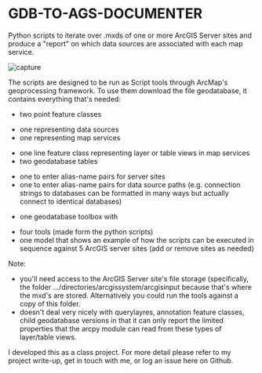 # GDB-TO-AGS-DOCUMENTER

Python scripts to iterate over .mxds of one or more ArcGIS Server sites and produce a "report" on which data sources are associated with each map service.

![capture](https://cloud.githubusercontent.com/assets/7443922/16395372/1baca152-3c7f-11e6-8fd4-873573d0fce2.JPG)

The scripts are designed to be run as Script tools through ArcMap's geoprocessing framework. To use them download the file geodatabase, it contains everything that's needed: 
+ two point feature classes
 - one representing data sources
 - one representing map services
+ one line feature class representing layer or table views in map services
+ two geodatabase tables
 - one to enter alias-name pairs for server sites
 - one to enter alias-name pairs for data source paths (e.g. connection strings to databases can be formatted in many ways but actually connect to identical databases)
+ one geodatabase toolbox with
 - four tools (made form the python scripts)
 - one model that shows an example of how the scripts can be executed in sequence against 5 ArcGIS server sites (add or remove sites as needed)

Note:
+ you'll need access to the ArcGIS Server site's file storage (specifically, the folder .../directories/arcgissystem/arcgisinput because that's where the mxd's are stored. Alternatively you could run the tools against a copy of this folder.
+ doesn't deal very nicely with querylayres, annotation feature classes, child geodatabase versions in that it can only report the limited properties that the arcpy module can read from these types of layer/table views.

I developed this as a class project. For more detail please refer to my project write-up, get in touch with me, or log an issue here on Github.

